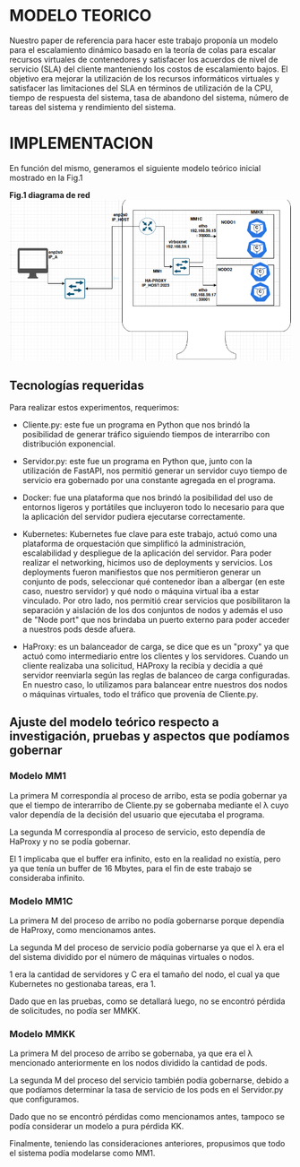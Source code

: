 # MODELO TEORICO

Nuestro paper de referencia para hacer este trabajo proponía un modelo para el escalamiento dinámico basado en la teoría de colas para escalar recursos virtuales de contenedores y satisfacer los acuerdos de nivel de servicio (SLA) del cliente manteniendo los costos de escalamiento bajos. El objetivo era mejorar la utilización de los recursos informáticos virtuales y satisfacer las limitaciones del SLA en términos de utilización de la CPU, tiempo de respuesta del sistema, tasa de abandono del sistema, número de tareas del sistema y rendimiento del sistema.

# IMPLEMENTACION

En función del mismo, generamos el siguiente modelo teórico inicial mostrado en la Fig.1

**Fig.1 diagrama de red**
![Foto](./imagenes/diagram.png)

## Tecnologías requeridas

Para realizar estos experimentos, requerimos:

- Cliente.py: este fue un programa en Python que nos brindó la posibilidad de generar tráfico siguiendo tiempos de interarribo con distribución exponencial.

- Servidor.py: este fue un programa en Python que, junto con la utilización de FastAPI, nos permitió generar un servidor cuyo tiempo de servicio era gobernado por una constante agregada en el programa.

- Docker: fue una plataforma que nos brindó la posibilidad del uso de entornos ligeros y portátiles que incluyeron todo lo necesario para que la aplicación del servidor pudiera ejecutarse correctamente.

- Kubernetes: Kubernetes fue clave para este trabajo, actuó como una plataforma de orquestación que simplificó la administración, escalabilidad y despliegue de la aplicación del servidor. Para poder realizar el networking, hicimos uso de deployments y servicios. Los deployments fueron manifiestos que nos permitieron generar un conjunto de pods, seleccionar qué contenedor iban a albergar (en este caso, nuestro servidor) y qué nodo o máquina virtual iba a estar vinculado. Por otro lado, nos permitió crear servicios que posibilitaron la separación y aislación de los dos conjuntos de nodos y además el uso de "Node port" que nos brindaba un puerto externo para poder acceder a nuestros pods desde afuera.

- HaProxy: es un balanceador de carga, se dice que es un "proxy" ya que actuó como intermediario entre los clientes y los servidores. Cuando un cliente realizaba una solicitud, HAProxy la recibía y decidía a qué servidor reenviarla según las reglas de balanceo de carga configuradas. En nuestro caso, lo utilizamos para balancear entre nuestros dos nodos o máquinas virtuales, todo el tráfico que provenía de Cliente.py.

## Ajuste del modelo teórico respecto a investigación, pruebas y aspectos que podíamos gobernar

### Modelo MM1

La primera M correspondía al proceso de arribo, esta se podía gobernar ya que el tiempo de interarribo de Cliente.py se gobernaba mediante el λ cuyo valor dependía de la decisión del usuario que ejecutaba el programa.

La segunda M correspondía al proceso de servicio, esto dependía de HaProxy y no se podía gobernar.

El 1 implicaba que el buffer era infinito, esto en la realidad no existía, pero ya que tenía un buffer de 16 Mbytes, para el fin de este trabajo se consideraba infinito.

### Modelo MM1C

La primera M del proceso de arribo no podía gobernarse porque dependía de HaProxy, como mencionamos antes.

La segunda M del proceso de servicio podía gobernarse ya que el λ era el del sistema dividido por el número de máquinas virtuales o nodos.

1 era la cantidad de servidores y C era el tamaño del nodo, el cual ya que Kubernetes no gestionaba tareas, era 1.

Dado que en las pruebas, como se detallará luego, no se encontró pérdida de solicitudes, no podía ser MMKK.

### Modelo MMKK

La primera M del proceso de arribo se gobernaba, ya que era el λ mencionado anteriormente en los nodos dividido la cantidad de pods.

La segunda M del proceso del servicio también podía gobernarse, debido a que podíamos determinar la tasa de servicio de los pods en el Servidor.py que configuramos.

Dado que no se encontró pérdidas como mencionamos antes, tampoco se podía considerar un modelo a pura pérdida KK.

Finalmente, teniendo las consideraciones anteriores, propusimos que todo el sistema podía modelarse como MM1.

